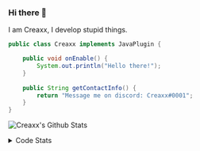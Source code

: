### Hi there 👋

I am Creaxx, I develop stupid things. 

```java
public class Creaxx implements JavaPlugin {

    public void onEnable() {
        System.out.println("Hello there!");
    }
    
    public String getContactInfo() {
        return "Message me on discord: Creaxx#0001";
    }
}
```

![Creaxx's Github Stats](https://github-readme-stats.vercel.app/api?username=CreaxxOG&show_icons=true&theme=dark&count_private=true)

<details>
  <summary>Code Stats</summary>

<!--START_SECTION:waka-->
![Code Time](http://img.shields.io/badge/Code%20Time-1%2C129%20hrs%2056%20mins-blue)

![Lines of code](https://img.shields.io/badge/From%20Hello%20World%20I%27ve%20Written-166%20lines%20of%20code-blue)

**🐱 My GitHub Data** 

> 📦 66.2 kB Used in GitHub's Storage 
 > 
> 🏆 802 Contributions in the Year 2023
 > 
> 🚫 Not Opted to Hire
 > 
> 📜 4 Public Repositories 
 > 
> 🔑 2 Private Repositories 
 > 
**I'm an Early 🐤** 

```text
🌞 Morning                175 commits         ██░░░░░░░░░░░░░░░░░░░░░░░   06.74 % 
🌆 Daytime                1147 commits        ███████████░░░░░░░░░░░░░░   44.17 % 
🌃 Evening                1233 commits        ████████████░░░░░░░░░░░░░   47.48 % 
🌙 Night                  42 commits          ░░░░░░░░░░░░░░░░░░░░░░░░░   01.62 % 
```
📅 **I'm Most Productive on Sunday** 

```text
Monday                   316 commits         ███░░░░░░░░░░░░░░░░░░░░░░   12.17 % 
Tuesday                  327 commits         ███░░░░░░░░░░░░░░░░░░░░░░   12.59 % 
Wednesday                318 commits         ███░░░░░░░░░░░░░░░░░░░░░░   12.24 % 
Thursday                 408 commits         ████░░░░░░░░░░░░░░░░░░░░░   15.71 % 
Friday                   227 commits         ██░░░░░░░░░░░░░░░░░░░░░░░   08.74 % 
Saturday                 494 commits         █████░░░░░░░░░░░░░░░░░░░░   19.02 % 
Sunday                   507 commits         █████░░░░░░░░░░░░░░░░░░░░   19.52 % 
```


📊 **This Week I Spent My Time On** 

```text
💬 Programming Languages: 
Java                     9 hrs               ████████████████████████░   94.30 % 
XML                      19 mins             █░░░░░░░░░░░░░░░░░░░░░░░░   03.32 % 
Kotlin                   5 mins              ░░░░░░░░░░░░░░░░░░░░░░░░░   00.91 % 
Text                     4 mins              ░░░░░░░░░░░░░░░░░░░░░░░░░   00.82 % 
YAML                     1 min               ░░░░░░░░░░░░░░░░░░░░░░░░░   00.31 % 

🔥 Editors: 
IntelliJ                 9 hrs 32 mins       █████████████████████████   100.00 % 
```

**I Mostly Code in Java** 

```text
Java                     15 repos            ████████████████░░░░░░░░░   65.22 % 
Kotlin                   7 repos             ████████░░░░░░░░░░░░░░░░░   30.43 % 
EJS                      1 repo              █░░░░░░░░░░░░░░░░░░░░░░░░   04.35 % 
```




 Last Updated on 27/02/2023 06:26:47 UTC
<!--END_SECTION:waka-->
</details>
